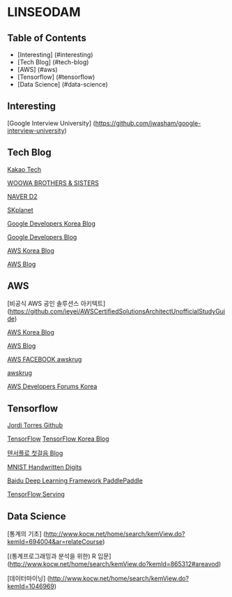 # LINSEODAM

## Table of Contents
- [Interesting] (#interesting)
- [Tech Blog] (#tech-blog)
- [AWS] (#aws)
- [Tensorflow] (#tensorflow)
- [Data Science] (#data-science)

## Interesting
[Google Interview University] (https://github.com/jwasham/google-interview-university)

## Tech Blog
[Kakao Tech](http://tech.kakao.com/)

[WOOWA BROTHERS & SISTERS](http://woowabros.github.io/)

[NAVER D2](http://d2.naver.com/home)

[SKplanet](http://readme.skplanet.com/)

[Google Developers Korea Blog](https://developers-kr.googleblog.com/)

[Google Developers Blog](https://developers.googleblog.com/)

[AWS Korea Blog](https://aws.amazon.com/ko/blogs/korea/)

[AWS Blog](https://aws.amazon.com/ko/blogs/aws/)

## AWS
[비공식 AWS 공인 솔루션스 아키텍트] (https://github.com/ieyei/AWSCertifiedSolutionsArchitectUnofficialStudyGuide)

[AWS Korea Blog](https://aws.amazon.com/ko/blogs/korea/)

[AWS Blog](https://aws.amazon.com/ko/blogs/aws/)

[AWS FACEBOOK awskrug](https://www.facebook.com/groups/awskrug/)

[awskrug](http://www.awskr.org/)

[AWS Developers Forums Korea](https://forums.aws.amazon.com/forum.jspa?forumID=139&start=0)


## Tensorflow
[Jordi Torres Github](https://github.com/jorditorresBCN)

[TensorFlow](https://www.tensorflow.org)
[TensorFlow Korea Blog](https://tensorflow.blog/)

[텐서플로 첫걸음 Blog](https://tensorflow.blog/%ED%85%90%EC%84%9C%ED%94%8C%EB%A1%9C-%EC%B2%AB%EA%B1%B8%EC%9D%8C/)

[MNIST Handwritten Digits](http://yann.lecun.com/exdb/mnist/)

[Baidu Deep Learning Framework PaddlePaddle](http://www.paddlepaddle.org/)

[TensorFlow Serving](https://tensorflow.github.io/serving/)

## Data Science
[통계의 기초] (http://www.kocw.net/home/search/kemView.do?kemId=694004&ar=relateCourse)

[(통계프로그래밍과 분석을 위한) R 입문] (http://www.kocw.net/home/search/kemView.do?kemId=865312#areavod)

[데이터마이닝] (http://www.kocw.net/home/search/kemView.do?kemId=1046969)
